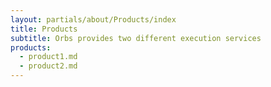 ```yaml
---
layout: partials/about/Products/index
title: Products
subtitle: Orbs provides two different execution services
products: 
  - product1.md
  - product2.md
---
```


